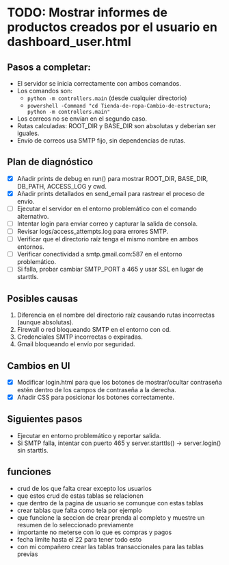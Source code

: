 # TODO: Mostrar informes de productos creados por el usuario en dashboard_user.html

## Pasos a completar:
- El servidor se inicia correctamente con ambos comandos.
- Los comandos son:
  - `python -m controllers.main` (desde cualquier directorio)
  - `powershell -Command "cd Tienda-de-ropa-Cambio-de-estructura; python -m controllers.main"`
- Los correos no se envían en el segundo caso.
- Rutas calculadas: ROOT_DIR y BASE_DIR son absolutas y deberían ser iguales.
- Envío de correos usa SMTP fijo, sin dependencias de rutas.

## Plan de diagnóstico
- [x] Añadir prints de debug en run() para mostrar ROOT_DIR, BASE_DIR, DB_PATH, ACCESS_LOG y cwd.
- [x] Añadir prints detallados en send_email para rastrear el proceso de envío.
- [ ] Ejecutar el servidor en el entorno problemático con el comando alternativo.
- [ ] Intentar login para enviar correo y capturar la salida de consola.
- [ ] Revisar logs/access_attempts.log para errores SMTP.
- [ ] Verificar que el directorio raíz tenga el mismo nombre en ambos entornos.
- [ ] Verificar conectividad a smtp.gmail.com:587 en el entorno problemático.
- [ ] Si falla, probar cambiar SMTP_PORT a 465 y usar SSL en lugar de starttls.

## Posibles causas
1. Diferencia en el nombre del directorio raíz causando rutas incorrectas (aunque absolutas).
2. Firewall o red bloqueando SMTP en el entorno con cd.
3. Credenciales SMTP incorrectas o expiradas.
4. Gmail bloqueando el envío por seguridad.

## Cambios en UI
- [x] Modificar login.html para que los botones de mostrar/ocultar contraseña estén dentro de los campos de contraseña a la derecha.
- [x] Añadir CSS para posicionar los botones correctamente.

## Siguientes pasos
- Ejecutar en entorno problemático y reportar salida.
- Si SMTP falla, intentar con puerto 465 y server.starttls() -> server.login() sin starttls.


## funciones
- crud de los que falta crear excepto los usuarios
- que estos crud de estas tablas se relacionen 
- que dentro de la pagina de usuario se comunque con estas tablas
- crear tablas que falta como tela por ejemplo
- que funcione la seccion de crear prenda al completo y muestre un resumen de lo seleccionado previamente
- importante no meterse con lo que es compras y pagos
- fecha limite hasta el 22 para tener todo esto
- con mi compañero crear las tablas transaccionales para las tablas previas 